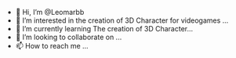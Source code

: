 - 👋 Hi, I’m @Leomarbb
- 👀 I’m interested in the creation of 3D Character for videogames ...
- 🌱 I’m currently learning  The creation of 3D Character...
- 💞️ I’m looking to collaborate on ...
- 📫 How to reach me ...

<!---
Leomarbb/Leomarbb is a ✨ special ✨ repository because its `README.md` (this file) appears on your GitHub profile.
You can click the Preview link to take a look at your changes.
--->

